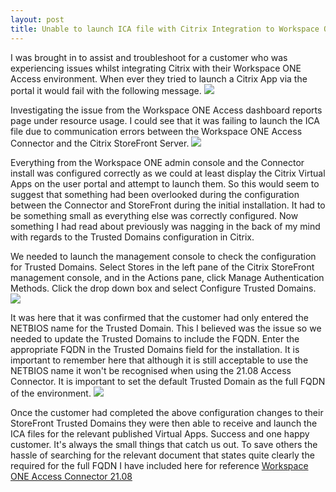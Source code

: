 ```yaml
---
layout: post
title: Unable to launch ICA file with Citrix Integration to Workspace ONE Access 21.08
---
```

I was brought in to assist and troubleshoot for a customer who was experiencing issues whilst integrating Citrix with their Workspace ONE Access environment. When ever they tried to launch a Citrix App via the portal it would fail with the following message.
<img src="{{ site.baseurl }}/images/WS1-ICA-Request.jpg">

Investigating the issue from the Workspace ONE Access dashboard reports page under resource usage. I could see that it was failing to launch the ICA file due to communication errors between the Workspace ONE Access Connector and the Citrix StoreFront Server.
<img src="{{ site.baseurl }}/images/WS1-ICA-Request-Failed.jpg">

Everything from the Workspace ONE admin console and the Connector install was configured correctly as we could at least display the Citrix Virtual Apps on the user portal and attempt to launch them. So this would seem to suggest that something had been overlooked during the configuration between the Connector and StoreFront during the initial installation. It had to be something small as everything else was correctly configured.
Now something I had read about previously was nagging in the back of my mind with regards to the Trusted Domains configuration in Citrix.

We needed to launch the management console to check the configuration for Trusted Domains.
Select Stores in the left pane of the Citrix StoreFront management console, and in the Actions pane, click Manage Authentication Methods. Click the drop down box and select Configure Trusted Domains.
<img src="{{ site.baseurl }}/images/WS1-ICA-TrustedDomain.jpg">

It was here that it was confirmed that the customer had only entered the NETBIOS name for the Trusted Domain. This I believed was the issue so we needed to update the Trusted Domains to include the FQDN.
Enter the appropriate FQDN in the Trusted Domains field for the installation. It is important to remember here that although it is still acceptable to use the NETBIOS name it won't be recognised when using the 21.08 Access Connector. It is important to set the default Trusted Domain as the full FQDN of the environment.
<img src="{{ site.baseurl }}/images/WS1-ICA-TrustedDomain-Config.jpg">

Once the customer had completed the above configuration changes to their StoreFront Trusted Domains they were then able to receive and launch the ICA files for the relevant published Virtual Apps. Success and one happy customer. It's always the small things that catch us out.
To save others the hassle of searching for the relevant document that states quite clearly the required for the full FQDN I have included here for reference [Workspace ONE Access Connector 21.08][def1]

[def1]: https://docs.vmware.com/en/VMware-Workspace-ONE-Access/21.08/ws1-access-resources/GUID-66F24F8D-72BE-43EA-A81C-B041AD631E4A.html
